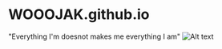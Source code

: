 # WOOOJAK.github.io
"Everything I'm doesnot makes me everything I am"
![Alt text](https://upload.wikimedia.org/wikipedia/commons/thumb/d/de/Scorpions_in_Melbourne%2C_Australia_17.10.2016.jpg/351px-Scorpions_in_Melbourne%2C_Australia_17.10.2016.jpg)
